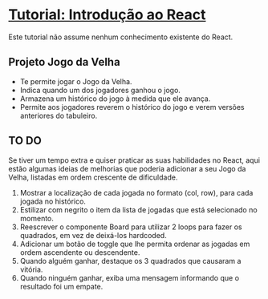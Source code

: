 # [Tutorial: Introdução ao React](https://pt-br.reactjs.org/tutorial/tutorial.html)

Este tutorial não assume nenhum conhecimento existente do React.

## Projeto Jogo da Velha

- Te permite jogar o Jogo da Velha.
- Indica quando um dos jogadores ganhou o jogo.
- Armazena um histórico do jogo à medida que ele avança.
- Permite aos jogadores reverem o histórico do jogo e verem versões anteriores do tabuleiro.

## TO DO

Se tiver um tempo extra e quiser praticar as suas habilidades no React,
aqui estão algumas ideias de melhorias que poderia adicionar a seu Jogo da Velha,
listadas em ordem crescente de dificuldade.

1. Mostrar a localização de cada jogada no formato (col, row), para cada jogada no histórico.
1. Estilizar com negrito o item da lista de jogadas que está selecionado no momento.
1. Reescrever o componente Board para utilizar 2 loops para fazer os quadrados, em vez de deixá-los hardcoded.
1. Adicionar um botão de toggle que lhe permita ordenar as jogadas em ordem ascendente ou descendente.
1. Quando alguém ganhar, destaque os 3 quadrados que causaram a vitória.
1. Quando ninguém ganhar, exiba uma mensagem informando que o resultado foi um empate.